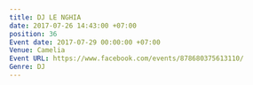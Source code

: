 ```yaml
---
title: DJ LE NGHIA
date: 2017-07-26 14:43:00 +07:00
position: 36
Event date: 2017-07-29 00:00:00 +07:00
Venue: Camelia
Event URL: https://www.facebook.com/events/878680375613110/
Genre: DJ
---
```


